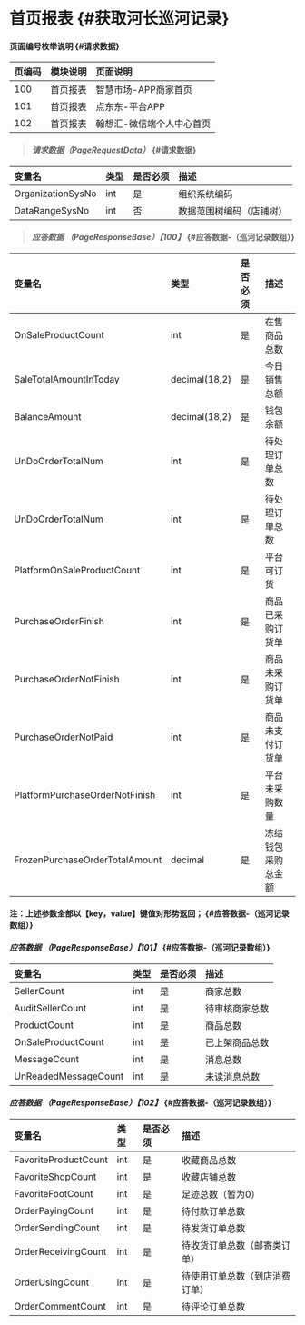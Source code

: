 # 首页报表 {#获取河长巡河记录}

#### 页面编号枚举说明 {#请求数据}

| 页编码 | 模块说明 | 页面说明 |
| :--- | :--- | :--- |
| 100 | 首页报表 | 智慧市场-APP商家首页 |
| 101 | 首页报表 | 点东东-平台APP |
| 102 | 首页报表 | 翰想汇-微信端个人中心首页 |

> #### _请求数据（PageRequestData）_ {#请求数据}

| 变量名 | 类型 | 是否必须 | 描述 |
| :--- | :--- | :--- | :--- |
| OrganizationSysNo | int | 是 | 组织系统编码 |
| DataRangeSysNo | int | 否 | 数据范围树编码（店铺树） |

> #### _应答数据 （PageResponseBase）【100】_ {#应答数据-（巡河记录数组）}

| 变量名 | 类型 | 是否必须 | 描述 |
| :--- | :--- | :--- | :--- |
| OnSaleProductCount | int | 是 | 在售商品总数 |
| SaleTotalAmountInToday | decimal\(18,2\) | 是 | 今日销售总额 |
| BalanceAmount | decimal\(18,2\) | 是 | 钱包余额 |
| UnDoOrderTotalNum | int | 是 | 待处理订单总数 |
| UnDoOrderTotalNum | int | 是 | 待处理订单总数 |
| PlatformOnSaleProductCount | int | 是 | 平台可订货|
| PurchaseOrderFinish | int | 是 | 商品已采购订货单|
| PurchaseOrderNotFinish | int | 是 | 商品未采购订货单|
| PurchaseOrderNotPaid| int | 是 | 商品未支付订货单|
| PlatformPurchaseOrderNotFinish | int | 是 | 平台未采购数量|
| FrozenPurchaseOrderTotalAmount| decimal | 是 | 冻结钱包采购总金额|


#### 注：上述参数全部以【key，value】键值对形势返回； {#应答数据-（巡河记录数组）}

#### _应答数据 （PageResponseBase）【101】_ {#应答数据-（巡河记录数组）}

| 变量名 | 类型 | 是否必须 | 描述 |
| :--- | :--- | :--- | :--- |
| SellerCount | int | 是 | 商家总数 |
| AuditSellerCount | int | 是 | 待审核商家总数 |
| ProductCount | int | 是 | 商品总数 |
| OnSaleProductCount | int | 是 | 已上架商品总数 |
| MessageCount | int | 是 | 消息总数 |
| UnReadedMessageCount | int | 是 | 未读消息总数 |

#### _应答数据 （PageResponseBase）【102】_ {#应答数据-（巡河记录数组）}

| 变量名 | 类型 | 是否必须 | 描述 |
| :--- | :--- | :--- | :--- |
| FavoriteProductCount | int | 是 | 收藏商品总数 |
| FavoriteShopCount | int | 是 | 收藏店铺总数 |
| FavoriteFootCount | int | 是 | 足迹总数（暂为0） |
| OrderPayingCount | int | 是 | 待付款订单总数 |
| OrderSendingCount | int | 是 | 待发货订单总数 |
| OrderReceivingCount | int | 是 | 待收货订单总数（邮寄类订单） |
| OrderUsingCount | int | 是 | 待使用订单总数（到店消费订单） |
| OrderCommentCount | int | 是 | 待评论订单总数 |



